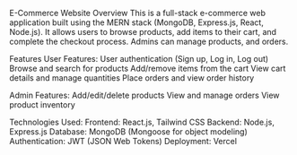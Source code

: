 E-Commerce Website
Overview
This is a full-stack e-commerce web application built using the MERN stack (MongoDB, Express.js, React, Node.js). 
It allows users to browse products, add items to their cart, and complete the checkout process. Admins can manage products, and orders.

Features
User Features:
User authentication (Sign up, Log in, Log out)
Browse and search for products
Add/remove items from the cart
View cart details and manage quantities
Place orders and view order history

Admin Features:
Add/edit/delete products
View and manage orders
View product inventory

Technologies Used:
Frontend: React.js, Tailwind CSS
Backend: Node.js, Express.js
Database: MongoDB (Mongoose for object modeling)
Authentication: JWT (JSON Web Tokens)
Deployment: Vercel
